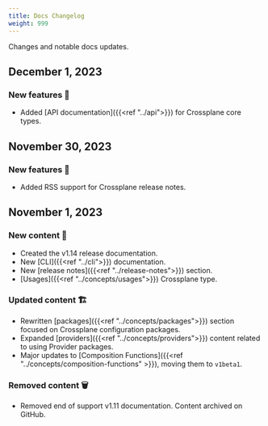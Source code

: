 ```yaml
---
title: Docs Changelog
weight: 999
---
```


Changes and notable docs updates.

<!---
new: 🎉
changed/fixed: 🏗️
removed: 🗑️
moved: 🗺️
-->

## December 1, 2023

### New features 🎉
* Added [API documentation]({{<ref "../api">}}) for Crossplane core types. 

## November 30, 2023

### New features 🎉
* Added RSS support for Crossplane release notes. 

## November 1, 2023

### New content 🎉
* Created the v1.14 release documentation.  
* New [CLI]({{<ref "../cli">}}) documentation.  
* New [release notes]({{<ref "../release-notes">}}) section.  
* [Usages]({{<ref "../concepts/usages">}}) Crossplane type.
  
### Updated content 🏗️

* Rewritten [packages]({{<ref "../concepts/packages">}}) section focused on Crossplane configuration packages.
* Expanded [providers]({{<ref "../concepts/providers">}}) content related to using Provider packages.
* Major updates to [Composition Functions]({{<ref "../concepts/composition-functions" >}}), moving them to `v1beta1`.


### Removed content 🗑️ 
* Removed end of support v1.11 documentation. Content archived on GitHub.
